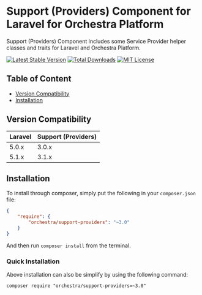 Support (Providers) Component for Laravel for Orchestra Platform
==============

Support (Providers) Component includes some Service Provider helper classes and traits for Laravel and Orchestra Platform.

[![Latest Stable Version](https://img.shields.io/packagist/v/orchestra/support-providers.svg?style=flat-square)](https://packagist.org/packages/orchestra/support-providers)
[![Total Downloads](https://img.shields.io/packagist/dt/orchestra/support-providers.svg?style=flat-square)](https://packagist.org/packages/orchestra/support-providers)
[![MIT License](https://img.shields.io/packagist/l/orchestra/support-providers.svg?style=flat-square)](https://packagist.org/packages/orchestra/support-providers)

## Table of Content

* [Version Compatibility](#version-compatibility)
* [Installation](#installation)

## Version Compatibility

Laravel    | Support (Providers)
:----------|:----------
 5.0.x     | 3.0.x
 5.1.x     | 3.1.x

## Installation

To install through composer, simply put the following in your `composer.json` file:

```json
{
    "require": {
        "orchestra/support-providers": "~3.0"
    }
}
```

And then run `composer install` from the terminal.

### Quick Installation

Above installation can also be simplify by using the following command:

    composer require "orchestra/support-providers=~3.0"
